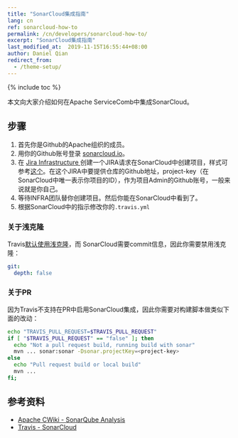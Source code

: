 ```yaml
---
title: "SonarCloud集成指南"
lang: cn
ref: sonarcloud-how-to
permalink: /cn/developers/sonarcloud-how-to/
excerpt: "SonarCloud集成指南"
last_modified_at:  2019-11-15T16:55:44+08:00
author: Daniel Qian
redirect_from:
  - /theme-setup/
---
```


{% include toc %}

本文向大家介绍如何在Apache ServiceComb中集成SonarCloud。

## 步骤

1. 首先你是Github的Apache组织的成员。
2. 用你的Github账号登录 [sonarcloud.io](https://sonarcloud.io)。
3. 在 [Jira Infrastructure ](https://issues.apache.org/jira/projects/INFRA/) 创建一个JIRA请求在SonarCloud中创建项目，样式可参考[这个](https://issues.apache.org/jira/browse/INFRA-19444)。在这个JIRA中要提供仓库的Github地址，project-key（在SonarCloud中唯一表示你项目的ID），作为项目Admin的Github账号，一般来说就是你自己。
4. 等待INFRA团队替你创建项目。然后你能在SonarCloud中看到了。
5. 根据SonarCloud中的指示修改你的`.travis.yml`

### 关于浅克隆

Travis[默认使用浅克隆](https://docs.travis-ci.com/user/customizing-the-build/#git-clone-depth)，而 SonarCloud需要commit信息，因此你需要禁用浅克隆：

```yaml
git:
  depth: false
```

### 关于PR

因为Travis不支持在PR中启用SonarCloud集成，因此你需要对构建脚本做类似下面的改动：

```bash
echo "TRAVIS_PULL_REQUEST=$TRAVIS_PULL_REQUEST"
if [ "$TRAVIS_PULL_REQUEST" == "false" ]; then
  echo "Not a pull request build, running build with sonar"
  mvn ... sonar:sonar -Dsonar.projectKey=<project-key>
else
  echo "Pull request build or local build"
  mvn ...
fi;
```

## 参考资料

* [Apache CWiki - SonarQube Analysis](https://cwiki.apache.org/confluence/display/INFRA/SonarQube+Analysis)
* [Travis - SonarCloud](https://docs.travis-ci.com/user/sonarcloud/)

